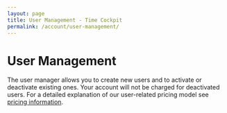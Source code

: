 ```yaml
---
layout: page
title: User Management - Time Cockpit
permalink: /account/user-management/
---
```


<function name="TimeCockpit.Security.AuthenticationRequired.Functions.EnsureIsAdmin" /><h1>User Management</h1><p>The user manager allows you to create new users and to activate or deactivate existing ones. Your account will not be charged for deactivated users. For a detailed explanation of our user-related pricing model see <a href="{{site.baseurl}}/pricing/pricing/">pricing information</a>.</p><function name="Composite.AspNet.LoadUserControl">
  <param name="Path" value="~/Frontend/Custom/Web/Forms/Controls/UserManagement.ascx" />
</function>